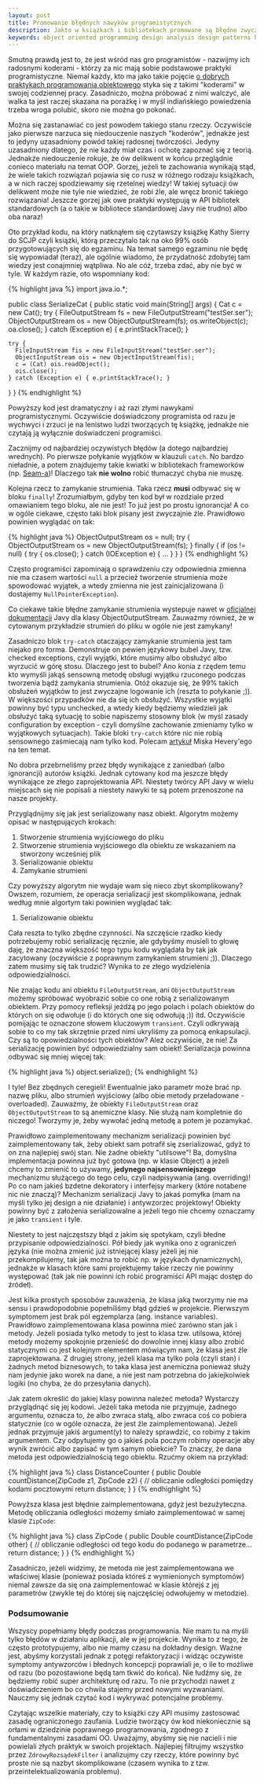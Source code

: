 ```yaml
---
layout: post
title: Promowanie błędnych nawyków programistycznych
description: Jakto w książkach i bibliotekach promowane są błędne zwyczaje programistyczne
keywords: object oriented programming design analysis design patterns high cohesion low coupling
---
```

Smutną prawdą jest to, że jest wśród nas gro programistów - nazwijmy ich radosnymi koderami - którzy
za nic mają sobie podstawowe praktyki programistyczne. Niemal każdy, kto ma jako takie
pojęcie [o dobrych praktykach programowania obiektowego](http://michalorman.pl/blog/2010/01/programisci-obiektowi-a-programisci-obiektowi) 
styka się z takimi "koderami" w swojej codziennej pracy. Zasadniczo, można próbować z nimi
walczyć, ale walka ta jest raczej skazana na porażkę i w myśl indiańskiego powiedzenia
trzeba wroga polubić, skoro nie można go pokonać.

Można się zastanawiać co jest powodem takiego stanu rzeczy. Oczywiście jako pierwsze
narzuca się niedouczenie naszych "koderów", jednakże jest to jedyny uzasadniony powód
takiej radosnej twórczości. Jedyny uzasadniony dlatego, że nie każdy miał czas i ochotę
zapoznać się z teorią. Jednakże niedouczenie rokuje, że ów delikwent w końcu przeglądnie conieco
materiału na temat OOP. Gorzej, jeżeli te zachowania wynikają stąd, że wiele takich
rozwiązań pojawia się co rusz w różnego rodzaju książkach, a w nich raczej spodziewamy
się rzetelnej wiedzy! W takiej sytuacji ów delikwent może nie tyle nie wiedzieć,
że robi źle, ale wręcz bronić takiego rozwiązania! Jeszcze gorzej jak owe praktyki
występują w API bibliotek standardowych (a o takie w bibliotece standardowej
Javy nie trudno) albo oba naraz!

Oto przykład kodu, na który natknąłem się czytawszy książkę Kathy Sierry do SCJP
czyli książki, którą przeczytalo tak na oko 99% osób przygotowujących się do egzaminu.
Na temat samego egzaminu nie będę się wypowiadał (teraz), ale ogólnie wiadomo, że przydatność
zdobytej tam wiedzy jest conajmniej wątpliwa. No ale cóż, trzeba zdać, aby nie być w tyle.
W każdym razie, oto wspomniany kod:

{% highlight java %}
import java.io.*;

public class SerializeCat {
  public static void main(String[] args) {
    Cat c = new Cat();
    try {
      FileOutputStream fs = new FileOutputStream("testSer.ser");
      ObjectOutputStream os = new ObjectOutputStream(fs);
      os.writeObject(c);
      oa.close();
    } catch (Exception e) { e.printStackTrace(); }
    
    try {
      FileInputStream fis = new FileInputStream("testSer.ser");
      ObjectInputStream ois = new ObjectInputStream(fis);
      c = (Cat) ois.readObject();
      ois.close();
    } catch (Exception e) { e.printStackTrace(); }
  }
}
{% endhighlight %}

Powyższy kod jest dramatyczny i aż razi złymi nawykami programistycznymi. Oczywiście
doświadczony programista od razu je wychwyci i zrzuci je na lenistwo ludzi tworzących
tę książkę, jednakże nie czytają ją wyłącznie doświadczeni programiści.

Zacznijmy od najbardziej oczywistych błędów (a dotego najbardziej wrednych). Po pierwsze
połykanie wyjątków w klauzuli ``catch``. No bardzo nieładnie, a potem znajdujemy takie kwiatki
w bibliotekach frameworków (np. [Seam-a](http://michalorman.pl/blog/2009/12/zdradziecki-zielony-pasek-podczas-testow-integracyjnych-w-seam/))! 
Dlaczego tak **nie wolno** robić tłumaczyć chyba nie muszę.

Kolejna rzecz to zamykanie strumienia. Taka rzecz **musi** odbywać się w bloku
``finally``! Zrozumiałbym, gdyby ten kod był w rozdziale przed omawianiem tego bloku,
ale nie jest! To już jest po prostu ignorancja! A co w ogóle ciekawe, często taki blok
pisany jest zwyczajnie źle. Prawidłowo powinien wyglądać on tak:

{% highlight java %}
ObjectOutputStream os = null;
try {
  ObjectOutputStream os = new ObjectOutputStream(fs);
} finally {
  if (os != null) {
    try {
      os.close();
    } catch (IOException e) { ... }
  }
}
{% endhighlight %}

Często programiści zapominają o sprawdzeniu czy odpowiednia zmienna nie ma czasem
wartości ``null`` a przecież tworzenie strumienia może spowodować wyjątek, a wtedy
zmienna nie jest zainicjalizowana (i dostajemy ``NullPointerException``).

Co ciekawe takie błędne zamykanie strumienia wystepuje nawet w [oficjalnej dokumentacji](http://java.sun.com/j2se/1.4.2/docs/api/java/io/ObjectOutputStream.html)
Javy dla klasy ObjectOutputStream. Zauważmy również, że w cytowanym przykładzie 
strumień do pliku w ogóle nie jest zamykany!

Zasadniczo blok ``try-catch`` otaczający zamykanie strumienia jest tam niejako
pro forma. Demonstruje on pewien językowy bubel Javy, tzw. checked exceptions, czyli
wyjątki, które musimy albo obsłużyć albo wyrzucić w górę stosu. Dlaczego jest to bubel?
Ano konia z rzędem temu kto wymyśli jakąś sensowną metodę obsługi wyjątku rzuconego
podczas tworzenia bądź zamykania strumienia. Otóż okazuje się, że 99% takich obsłużeń
wyjątków to jest zwyczajne logowanie ich (reszta to połykanie ;)). W większości przypadków
nie da się ich obsłużyć. Wszystkie wyjątki powinny być typu unchecked, a wtedy kiedy będziemy wiedzieli jak obsłużyć
taką sytuację to sobie napiszemy stosowny blok (w myśl zasady configuration by exception - czyli
domyślne zachowanie zmieniamy tylko w wyjątkowych sytuacjach). Takie bloki ``try-catch`` które nic
nie robią sensownego zaśmiecają nam tylko kod. Polecam [artykuł](http://misko.hevery.com/2009/09/16/checked-exceptions-i-love-you-but-you-have-to-go/)
Miska Hevery'ego na ten temat.

No dobra przebrneliśmy przez błędy wynikające z zaniedbań (albo ignorancji) autorów
książki. Jednak cytowany kod ma jeszcze błędy wynikające ze złego zaprojektowania API.
Niestety twórcy API Javy w wielu miejscach się nie popisali a niestety nawyki te są
potem przenoszone na nasze projekty.

Przyglądnijmy się jak jest serializowany nasz obiekt. Algorytm możemy opisać w następujących
krokach:

1. Stworzenie strumienia wyjściowego do pliku
2. Stworzenie strumienia wyjściowego dla obiektu ze wskazaniem na stworzony wcześniej plik
3. Serializowanie obiektu
4. Zamykanie strumieni

Czy powyższy algorytm nie wydaje wam się nieco zbyt skomplikowany? Owszem, rozumiem, że
operacja serializacji jest skomplikowana, jednak według mnie algortym taki powinien wyglądać
tak:

1. Serializowanie obiektu

Cała reszta to tylko zbędne czynności. Na szczęście rzadko kiedy potrzebujemy robić
serializację ręcznie, ale gdybyśmy musieli to głowę daję, że znaczna większość tego
typu kodu wyglądała by tak jak zacytowany (oczywiście z poprawnym zamykaniem strumieni ;)).
Dlaczego zatem musimy się tak trudzić? Wynika to ze złego wydzielenia odpowiedzialności.

Nie znając kodu ani obiektu ``FileOutputStream``, ani ``ObjectOutputStream`` możemy
spróbować wyobrazić sobie co one robią z serializowanym obiektem. Przy pomocy refleksji
jeżdżą po jego polach i polach obiektów do których on się odwołuje (i do których one się
odwołują ;)) itd. Oczywiście pomijając te oznaczone słowem kluczowym ``transient``.
Czyli odkrywają sobie to co my tak skrzętnie przed nimi ukryliśmy za pomocą 
enkapsulacji. Czy są to opowiedzialności tych obiektów? Ależ oczywiście, że nie!
Za serializację powinien być odpowiedzialny sam obiekt! Serializacja powinna
odbywać się mniej więcej tak:

{% highlight java %}
object.serialize();
{% endhighlight %}

I tyle! Bez zbędnych ceregieli! Ewentualnie jako parametr może brać np. nazwę pliku,
albo strumień wyjściowy (albo obie metody przeładowane - overloaded).
Zauważmy, że obiekty ``FileOutputStream`` oraz
``ObjectOutputStream`` to są anemiczne klasy. Nie służą nam kompletnie do niczego!
Tworzymy je, żeby wywołać jedną metodę a potem je pozamykać.

Prawidłowo zaimplementowany mechanizm serializacji powinien być zaimplementowany
tak, żeby obiekt sam potrafił się zserializować, gdyż to on zna najlepiej swój
stan. Nie żadne obiekty "utilsowe"! Ba, domyślna implementacja powinna już być
gotowa (np. w klasie Object) a jeżeli chcemy to zmienić to używamy, **jedynego
najsensowniejszego** mechanizmu służącego do tego celu, czyli nadpisywania (ang. overriding)!
Po co nam jakieś bzdetne dekoratory i interfejsy markery (które notabene nic nie
znaczą)? Mechanizm serializacji Javy to jakaś pomyłka (mam na myśli tylko jej design
a nie działanie) i antywzorzec projektowy! Obiekty powinny być z założenia serializowalne
a jeżeli tego nie chcemy oznaczamy je jako ``transient`` i tyle.

Niestety to jest najczęstszy błąd z jakim się spotykam, czyli błedne przypisanie
odpowiedzialności. Pół biedy jak wynika ono z ograniczeń języka (nie można zmienić już
istniejącej klasy jeżeli jej nie przekompilujemy, tak jak można to robić np. w językach
dynamicznych), jednakże w klasach które sami projektujemy takie rzeczy nie powinny
występować (tak jak nie powinni ich robić programiści API mając dostęp do źródeł).

Jest kilka prostych sposobów zauważenia, że klasa jaką tworzymy nie ma sensu i
prawdopodobnie popełniliśmy błąd gdzieś w projekcie. Pierwszym symptomem jest brak pól
egzemplarza (ang. instance variables). Prawidłowo zaimplementowana klasa powinna mieć
zarówno stan jak i metody. Jeżeli posiada tylko metody to jest to klasa tzw. utilsowa, której
metody możemy spokojnie przenieść do dowolnie innej klasy albo zrobić statycznymi
co jest kolejnym elementem mówiącym nam, że klasa jest źle zaprojektowana. Z drugiej
strony, jeżeli klasa ma tylko pola (czyli stan) i żadnych metod biznesowych, to taka
klasa jest anemiczna ponieważ służy nam jedynie jako worek na dane, a nie jest nam
potrzebna do jakiejkolwiek logiki (no chyba, że do przesyłania danych).

Jak zatem określić do jakiej klasy powinna należeć metoda? Wystarczy przyglądnąć
się jej kodowi. Jeżeli taka metoda nie przyjmuje, żadnego argumentu, oznacza to, że
albo zwraca stałą, albo zwraca coś co pobiera statycznie (co w ogóle oznacza, że jest
źle zaimplementowana). Jeżeli jednak przyjmuje jakiś argument(y) to należy sprawdzić,
co robimy z takim argumentem. Czy odpytujemy go o jakieś pola poczym robimy operacje
aby wynik zwrócić albo zapisać w tym samym obiekcie? To znaczy, że dana metoda jest odpowiedzialnością
tego obiektu. Rzućmy okiem na przykład:

{% highlight java %}
class DistanceCounter {
  public Double countDistance(ZipCode z1, ZipCode z2) {
    // obliczanie odległości pomiędzy kodami pocztowymi
    return distance;
  }
}
{% endhighlight %}

Powyższa klasa jest błędnie zaimplementowana, gdyż jest bezużyteczna. Metodę
obliczania odległości możemy śmiało zaimplementować w samej klasie ``ZipCode``:

{% highlight java %}
class ZipCode {
  public Double countDistance(ZipCode other) {
    // obliczanie odległości od tego kodu do podanego w parametrze...
    return distance;
  }
}
{% endhighlight %}

Zasadniczo, jeżeli widzimy, że metoda nie jest zaimplementowana we właściwej klasie
(ponieważ posiada któreś z wymienionych symptomów) niemal zawsze da się ona zaimplementować
w klasie którejś z jej parametrów (zwykle tej do której się najczęściej odwołujemy w metodzie).

### Podsumowanie

Wszyscy popełniamy błędy podczas programowania. Nie mam tu na myśli tylko błędów
w działaniu aplikacji, ale w jej projekcie. Wynika to z tego, że często prototypujemy,
albo nie mamy czasu na dokładny design. Ważne jest, abyśmy korzystali jednak z potęgi
refaktoryzacji i widząc oczywiste symptomy antywzorców i błednych koncepcji poprawiali
je, o ile to możliwe od razu (bo pozostawione będą tam tkwić do końca). Nie łudźmy się,
że będziemy robić super architekturę od razu. To nie przychodzi nawet z doświadczeniem
bo co chwila stajemy przed nowymi wyzwaniami. Nauczmy się jednak czytać kod i wykrywać
potencjalne problemy.

Czytając wszelkie materiały, czy to książki czy API musimy zastosować zasadę
ograniczonego zaufania. Ludzie tworzący ów kod niekoniecznie są orłami w dziedzinie
poprawnego programowania, zgodnego z fundamentalnymi zasadami OO. Uważajmy, abyśmy
się nie nacieli i nie powielali złych praktyk w swoich projektach. Najlepiej filtrujmy
wszystko przez ``ZdrowyRozsądekFilter`` i analizujmy czy rzeczy, które powinny być
proste nie są nazbyt skomplikowane (czasem wynika to z tzw. przeintelektualizowania
problemu).
